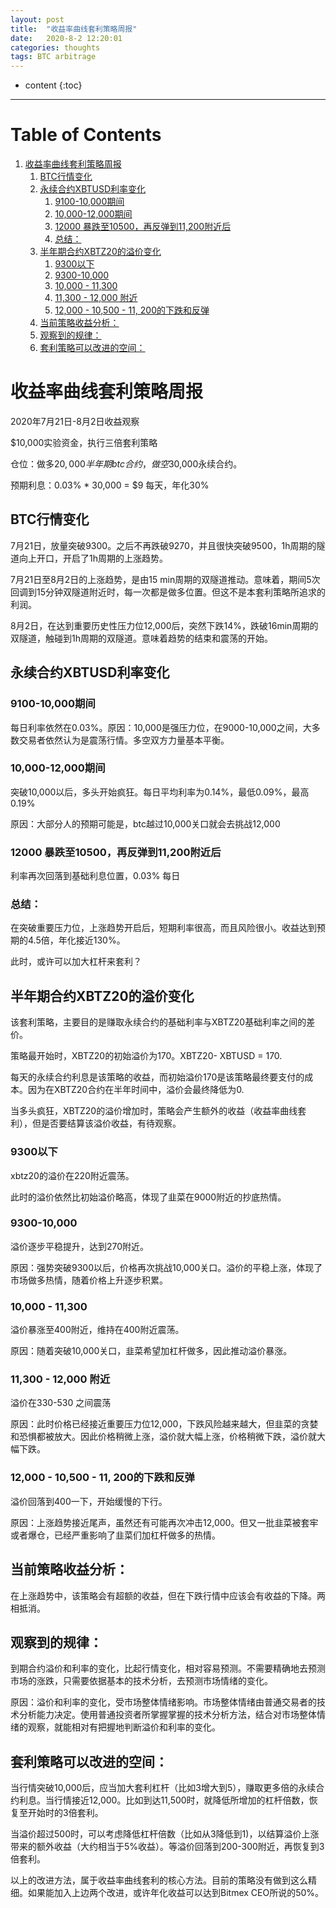 ```yaml
---
layout: post
title:  "收益率曲线套利策略周报"
date:   2020-8-2 12:20:01
categories: thoughts
tags: BTC arbitrage
---
```


* content
{:toc}

---


# Table of Contents

1.  [收益率曲线套利策略周报](#org741d050)
    1.  [BTC行情变化](#orga38ff91)
    2.  [永续合约XBTUSD利率变化](#org2936675)
        1.  [9100-10,000期间](#org6aa2e1d)
        2.  [10,000-12,000期间](#org136eeb1)
        3.  [12000 暴跌至10500，再反弹到11,200附近后](#orgcd7c855)
        4.  [总结：](#orgf84bcd3)
    3.  [半年期合约XBTZ20的溢价变化](#orgd0d7c6c)
        1.  [9300以下](#org8c1e845)
        2.  [9300-10,000](#org81c0457)
        3.  [10,000 - 11,300](#org9afb84f)
        4.  [11,300 - 12,000 附近](#orgd2dc1c6)
        5.  [12,000 - 10,500 - 11, 200的下跌和反弹](#org1d1c82c)
    4.  [当前策略收益分析：](#org491fbae)
    5.  [观察到的规律：](#org24dd561)
    6.  [套利策略可以改进的空间：](#orgca87e2b)


<a id="org741d050"></a>

# 收益率曲线套利策略周报

2020年7月21日-8月2日收益观察

$10,000实验资金，执行三倍套利策略

仓位：做多$20,000 半年期btc合约，做空$30,000永续合约。

预期利息：0.03% \* 30,000 = $9 每天，年化30%


<a id="orga38ff91"></a>

## BTC行情变化

7月21日，放量突破9300。之后不再跌破9270，并且很快突破9500，1h周期的隧道向上开口，开启了1h周期的上涨趋势。

7月21日至8月2日的上涨趋势，是由15 min周期的双隧道推动。意味着，期间5次回调到15分钟双隧道附近时，每一次都是做多位置。但这不是本套利策略所追求的利润。

8月2日，在达到重要历史性压力位12,000后，突然下跌14%，跌破16min周期的双隧道，触碰到1h周期的双隧道。意味着趋势的结束和震荡的开始。


<a id="org2936675"></a>

## 永续合约XBTUSD利率变化


<a id="org6aa2e1d"></a>

### 9100-10,000期间

每日利率依然在0.03%。原因：10,000是强压力位，在9000-10,000之间，大多数交易者依然认为是震荡行情。多空双方力量基本平衡。


<a id="org136eeb1"></a>

### 10,000-12,000期间

突破10,000以后，多头开始疯狂。每日平均利率为0.14%，最低0.09%，最高0.19%

原因：大部分人的预期可能是，btc越过10,000关口就会去挑战12,000


<a id="orgcd7c855"></a>

### 12000 暴跌至10500，再反弹到11,200附近后

利率再次回落到基础利息位置，0.03% 每日


<a id="orgf84bcd3"></a>

### 总结：

在突破重要压力位，上涨趋势开启后，短期利率很高，而且风险很小。收益达到预期的4.5倍，年化接近130%。

此时，或许可以加大杠杆来套利？


<a id="orgd0d7c6c"></a>

## 半年期合约XBTZ20的溢价变化

该套利策略，主要目的是赚取永续合约的基础利率与XBTZ20基础利率之间的差价。

策略最开始时，XBTZ20的初始溢价为170。XBTZ20- XBTUSD = 170.

每天的永续合约利息是该策略的收益，而初始溢价170是该策略最终要支付的成本。因为在XBTZ20合约在半年时间中，溢价会最终降低为0.

当多头疯狂，XBTZ20的溢价增加时，策略会产生额外的收益（收益率曲线套利），但是否要结算该溢价收益，有待观察。


<a id="org8c1e845"></a>

### 9300以下

xbtz20的溢价在220附近震荡。

此时的溢价依然比初始溢价略高，体现了韭菜在9000附近的抄底热情。


<a id="org81c0457"></a>

### 9300-10,000

溢价逐步平稳提升，达到270附近。

原因：强势突破9300以后，价格再次挑战10,000关口。溢价的平稳上涨，体现了市场做多热情，随着价格上升逐步积累。


<a id="org9afb84f"></a>

### 10,000 - 11,300

溢价暴涨至400附近，维持在400附近震荡。

原因：随着突破10,000关口，韭菜希望加杠杆做多，因此推动溢价暴涨。


<a id="orgd2dc1c6"></a>

### 11,300 - 12,000 附近

溢价在330-530 之间震荡

原因：此时价格已经接近重要压力位12,000，下跌风险越来越大，但韭菜的贪婪和恐惧都被放大。因此价格稍微上涨，溢价就大幅上涨，价格稍微下跌，溢价就大幅下跌。


<a id="org1d1c82c"></a>

### 12,000 - 10,500 - 11, 200的下跌和反弹

溢价回落到400一下，开始缓慢的下行。

原因：上涨趋势接近尾声，虽然还有可能再次冲击12,000。但又一批韭菜被套牢或者爆仓，已经严重影响了韭菜们加杠杆做多的热情。


<a id="org491fbae"></a>

## 当前策略收益分析：

在上涨趋势中，该策略会有超额的收益，但在下跌行情中应该会有收益的下降。两相抵消。


<a id="org24dd561"></a>

## 观察到的规律：

到期合约溢价和利率的变化，比起行情变化，相对容易预测。不需要精确地去预测市场的涨跌，只需要依据基本的技术分析，去预测市场情绪的变化。

原因：溢价和利率的变化，受市场整体情绪影响。市场整体情绪由普通交易者的技术分析能力决定。使用普通投资者所掌握掌握的技术分析方法，结合对市场整体情绪的观察，就能相对有把握地判断溢价和利率的变化。


<a id="orgca87e2b"></a>

## 套利策略可以改进的空间：

当行情突破10,000后，应当加大套利杠杆（比如3增大到5），赚取更多倍的永续合约利息。当行情接近12,000。比如到达11,500时，就降低所增加的杠杆倍数，恢复至开始时的3倍套利。

当溢价超过500时，可以考虑降低杠杆倍数（比如从3降低到1)，以结算溢价上涨带来的额外收益（大约相当于5%收益）。等溢价回落到200-300附近，再恢复到3倍套利。

以上的改进方法，属于收益率曲线套利的核心方法。目前的策略没有做到这么精细。如果能加入上边两个改进，或许年化收益可以达到Bitmex CEO所说的50%。


